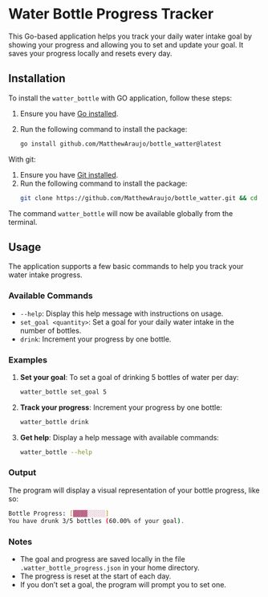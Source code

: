 # Water Bottle Progress Tracker

This Go-based application helps you track your daily water intake goal by showing your progress and allowing you to set and update your goal. It saves your progress locally and resets every day.

## Installation

To install the `watter_bottle` with GO application, follow these steps:

1. Ensure you have [Go installed](https://golang.org/doc/install).
2. Run the following command to install the package:

   ```bash
   go install github.com/MatthewAraujo/bottle_watter@latest
   ```
With git:
1. Ensure you have [Git installed](https://git-scm.com/downloads).
2. Run the following command to install the package:
   ```bash
   git clone https://github.com/MatthewAraujo/bottle_watter.git && cd bottle_watter && ./initial.sh
   ```
The command `watter_bottle` will now be available globally from the terminal.

## Usage

The application supports a few basic commands to help you track your water intake progress.

### Available Commands

- `--help`: Display this help message with instructions on usage.
- `set_goal <quantity>`: Set a goal for your daily water intake in the number of bottles.
- `drink`: Increment your progress by one bottle.

### Examples

1. **Set your goal**:
   To set a goal of drinking 5 bottles of water per day:

   ```bash
   watter_bottle set_goal 5
   ```

2. **Track your progress**:
   Increment your progress by one bottle:

   ```bash
   watter_bottle drink
   ```

3. **Get help**:
   Display a help message with available commands:
   ```bash
   watter_bottle --help
   ```

### Output

The program will display a visual representation of your bottle progress, like so:

```bash
Bottle Progress: [████░░░░░]
You have drunk 3/5 bottles (60.00% of your goal).
```

### Notes

- The goal and progress are saved locally in the file `.watter_bottle_progress.json` in your home directory.
- The progress is reset at the start of each day.
- If you don’t set a goal, the program will prompt you to set one.
